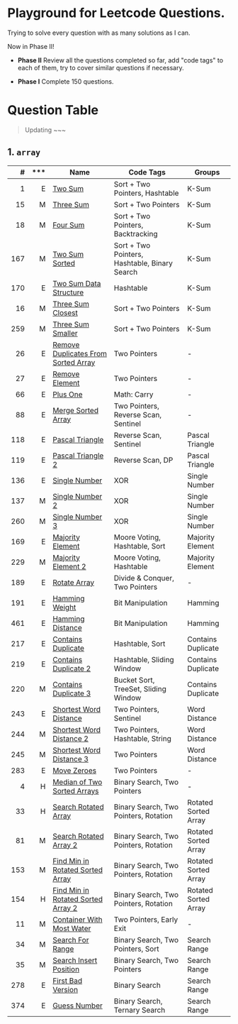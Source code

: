 # Playground for Leetcode Questions.

Trying to solve every question with as many solutions as I can.

Now in Phase II!

- **Phase II** Review all the questions completed so far, add "code tags" to each of them, try to cover similar questions if necessary.

- **Phase I** Complete 150 questions.


# Question Table

> Updating ~~~

## 1. `array`

| #   | *** | Name | Code Tags | Groups|
| ---:| ---:| ---  | ---       | ---   |
| 1   | E | [Two Sum](src/com/leetcode/array/E1_Two_Sum.java) | Sort + Two Pointers, Hashtable | K-Sum |
| 15  | M | [Three Sum](src/com/leetcode/array/M15_Three_Sum.java) | Sort + Two Pointers | K-Sum |
| 18  | M | [Four Sum](src/com/leetcode/array/M18_Four_Sum.java) | Sort + Two Pointers, Backtracking | K-Sum |
| 167 | M | [Two Sum Sorted](src/com/leetcode/array/M167_Two_Sum_Sorted_2.java) | Sort + Two Pointers, Hashtable, Binary Search | K-Sum |
| 170 | E | [Two Sum Data Structure](src/com/leetcode/array/E170_Two_Sum_3_Data_Structure.java) | Hashtable | K-Sum |
| 16  | M | [Three Sum Closest](src/com/leetcode/array/M16_Three_Sum_Closest.java) | Sort + Two Pointers | K-Sum |
| 259 | M | [Three Sum Smaller](src/com/leetcode/array/M259_Three_Sum_Smaller.java) | Sort + Two Pointers | K-Sum |
| 26  | E | [Remove Duplicates From Sorted Array](src/com/leetcode/array/E26_Remove_Duplicates_From_Sorted_Array.java) | Two Pointers | - |
| 27  | E | [Remove Element](src/com/leetcode/array/E27_Remove_Element.java) | Two Pointers | - |
| 66  | E | [Plus One](src/com/leetcode/array/E66_Plus_One.java) | Math: Carry | - |
| 88  | E | [Merge Sorted Array](src/com/leetcode/array/E88_Merge_Sorted_Array.java) | Two Pointers, Reverse Scan, Sentinel | - |
| 118 | E | [Pascal Triangle](src/com/leetcode/array/E118_Pascal_Triangle.java) | Reverse Scan, Sentinel | Pascal Triangle | 
| 119 | E | [Pascal Triangle 2](src/com/leetcode/array/E119_Pascal_Triangle_2.java) | Reverse Scan, DP | Pascal Triangle | 
| 136 | E | [Single Number](src/com/leetcode/array/E136_Single_Number.java) | XOR | Single Number
| 137 | M | [Single Number 2](src/com/leetcode/array/M137_Single_Number_2.java) | XOR | Single Number
| 260 | M | [Single Number 3](src/com/leetcode/array/M260_Single_Number_3.java) | XOR | Single Number
| 169 | E | [Majority Element](src/com/leetcode/array/E169_Majority_Element.java) | Moore Voting, Hashtable, Sort | Majority Element |
| 229 | M | [Majority Element 2](src/com/leetcode/array/M229_Majority_Element_2.java) | Moore Voting, Hashtable | Majority Element |
| 189 | E | [Rotate Array](src/com/leetcode/array/E189_Rotate_Array.java) | Divide & Conquer, Two Pointers | - |
| 191 | E | [Hamming Weight](src/com/leetcode/array/E191_Hamming_Weight.java) | Bit Manipulation | Hamming | 
| 461 | E | [Hamming Distance](src/com/leetcode/array/E461_Hamming_Distance.java) | Bit Manipulation | Hamming |
| 217 | E | [Contains Duplicate](src/com/leetcode/array/E217_Contains_Duplicate.java) | Hashtable, Sort | Contains Duplicate |
| 219 | E | [Contains Duplicate 2](src/com/leetcode/array/E219_Contains_Duplicate_2.java) | Hashtable, Sliding Window | Contains Duplicate |
| 220 | M | [Contains Duplicate 3](src/com/leetcode/array/M220_Contains_Duplicate_3.java) | Bucket Sort, TreeSet, Sliding Window | Contains Duplicate |
| 243 | E | [Shortest Word Distance](src/com/leetcode/array/E243_Shortest_Word_Distance.java) | Two Pointers, Sentinel | Word Distance
| 244 | M | [Shortest Word Distance 2](src/com/leetcode/array/M244_Shortest_Word_Distance_2.java) | Two Pointers, Hashtable, String | Word Distance
| 245 | M | [Shortest Word Distance 3](src/com/leetcode/array/M245_Shortest_Word_Distance_3.java) | Two Pointers | Word Distance 
| 283 | E | [Move Zeroes](src/com/leetcode/array/E283_Move_Zeroes.java) | Two Pointers | - |
| 4   | H | [Median of Two Sorted Arrays](src/com/leetcode/array/H4_Median_of_Two_Sorted_Arrays.java) | Binary Search, Two Pointers | - |
| 33  | H | [Search Rotated Array](src/com/leetcode/array/H33_Search_Rotated_Array.java) | Binary Search, Two Pointers, Rotation | Rotated Sorted Array | 
| 81  | M | [Search Rotated Array 2](src/com/leetcode/array/M81_Search_Rotated_Array_2.java) | Binary Search, Two Pointers, Rotation | Rotated Sorted Array |
| 153 | M | [Find Min in Rotated Sorted Array](src/com/leetcode/array/M153_Find_Min_Rotated_Sorted_Array.java) |  Binary Search, Two Pointers, Rotation | Rotated Sorted Array |
| 154 | H | [Find Min in Rotated Sorted Array 2](src/com/leetcode/array/H154_Find_Min_Rotate_Sorted_Array_2.java) |  Binary Search, Two Pointers, Rotation | Rotated Sorted Array |
| 11  | M | [Container With Most Water](src/com/leetcode/array/M11_Container_With_Most_Water.java) | Two Pointers, Early Exit | - | 
| 34  | M | [Search For Range](src/com/leetcode/array/M34_Search_For_Range.java) | Binary Search, Two Pointers, Sort | Search Range |
| 35  | M | [Search Insert Position](src/com/leetcode/array/M35_Search_Insert_Position.java) | Binary Search, Two Pointers | Search Range |
| 278 | E | [First Bad Version](src/com/leetcode/array/E278_First_Bad_Version.java) | Binary Search | Search Range |
| 374 | E | [Guess Number](src/com/leetcode/array/E374_Guess_Number.java) | Binary Search, Ternary Search | Search Range | 